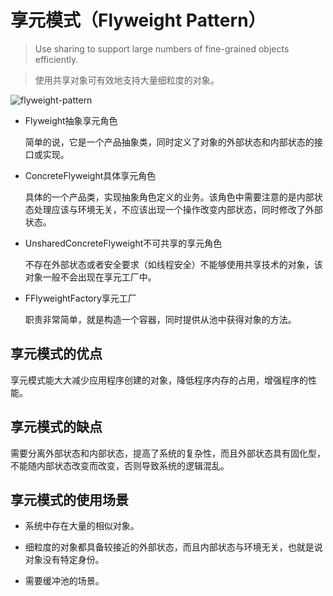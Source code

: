 # 享元模式（Flyweight Pattern）

> Use sharing to support large numbers of fine-grained objects efficiently.

> 使用共享对象可有效地支持大量细粒度的对象。

![flyweight-pattern](flyweight-pattern.svg)

* Flyweight抽象享元角色

    简单的说，它是一个产品抽象类，同时定义了对象的外部状态和内部状态的接口或实现。

* ConcreteFlyweight具体享元角色

    具体的一个产品类，实现抽象角色定义的业务。该角色中需要注意的是内部状态处理应该与环境无关，不应该出现一个操作改变内部状态，同时修改了外部状态。

* UnsharedConcreteFlyweight不可共享的享元角色

    不存在外部状态或者安全要求（如线程安全）不能够使用共享技术的对象，该对象一般不会出现在享元工厂中。

* FFlyweightFactory享元工厂

    职责非常简单，就是构造一个容器，同时提供从池中获得对象的方法。

## 享元模式的优点

享元模式能大大减少应用程序创建的对象，降低程序内存的占用，增强程序的性能。

## 享元模式的缺点

需要分离外部状态和内部状态，提高了系统的复杂性，而且外部状态具有固化型，不能随内部状态改变而改变，否则导致系统的逻辑混乱。

## 享元模式的使用场景

* 系统中存在大量的相似对象。

* 细粒度的对象都具备较接近的外部状态，而且内部状态与环境无关，也就是说对象没有特定身份。

* 需要缓冲池的场景。
